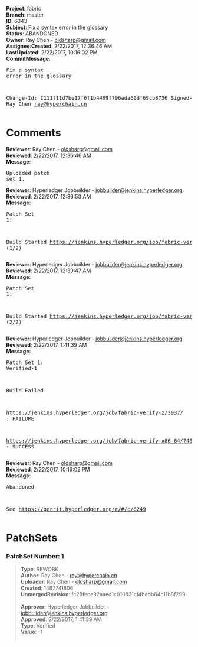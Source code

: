 <strong>Project</strong>: fabric</br><strong>Branch</strong>: master<br><strong>ID</strong>: 6343<br><strong>Subject</strong>: Fix a syntax error in the glossary<br><strong>Status</strong>: ABANDONED<br><strong>Owner</strong>: Ray Chen - oldsharp@gmail.com<br><strong>Assignee</strong>:<strong>Created</strong>: 2/22/2017, 12:36:46 AM<br><strong>LastUpdated</strong>: 2/22/2017, 10:16:02 PM<br><strong>CommitMessage</strong>:<br><pre>Fix a syntax error in the glossary

Change-Id: I111f11d7be17f6f1b4469f796ada60df69cb8736
Signed-off-by: Ray Chen <ray@hyperchain.cn>
</pre><h1>Comments</h1><strong>Reviewer</strong>: Ray Chen - oldsharp@gmail.com<br><strong>Reviewed</strong>: 2/22/2017, 12:36:46 AM<br><strong>Message</strong>: <pre>Uploaded patch set 1.</pre><strong>Reviewer</strong>: Hyperledger Jobbuilder - jobbuilder@jenkins.hyperledger.org<br><strong>Reviewed</strong>: 2/22/2017, 12:36:53 AM<br><strong>Message</strong>: <pre>Patch Set 1:

Build Started https://jenkins.hyperledger.org/job/fabric-verify-z/3037/ (1/2)</pre><strong>Reviewer</strong>: Hyperledger Jobbuilder - jobbuilder@jenkins.hyperledger.org<br><strong>Reviewed</strong>: 2/22/2017, 12:39:47 AM<br><strong>Message</strong>: <pre>Patch Set 1:

Build Started https://jenkins.hyperledger.org/job/fabric-verify-x86_64/7401/ (2/2)</pre><strong>Reviewer</strong>: Hyperledger Jobbuilder - jobbuilder@jenkins.hyperledger.org<br><strong>Reviewed</strong>: 2/22/2017, 1:41:39 AM<br><strong>Message</strong>: <pre>Patch Set 1: Verified-1

Build Failed 

https://jenkins.hyperledger.org/job/fabric-verify-z/3037/ : FAILURE

https://jenkins.hyperledger.org/job/fabric-verify-x86_64/7401/ : SUCCESS</pre><strong>Reviewer</strong>: Ray Chen - oldsharp@gmail.com<br><strong>Reviewed</strong>: 2/22/2017, 10:16:02 PM<br><strong>Message</strong>: <pre>Abandoned

See https://gerrit.hyperledger.org/r/#/c/6249</pre><h1>PatchSets</h1><h3>PatchSet Number: 1</h3><blockquote><strong>Type</strong>: REWORK<br><strong>Author</strong>: Ray Chen - ray@hyperchain.cn<br><strong>Uploader</strong>: Ray Chen - oldsharp@gmail.com<br><strong>Created</strong>: 1487741806<br><strong>UnmergedRevision</strong>: fc28fece92aaed1c010831cf4badb64c11b8f299<br><br><strong>Approver</strong>: Hyperledger Jobbuilder - jobbuilder@jenkins.hyperledger.org<br><strong>Approved</strong>: 2/22/2017, 1:41:39 AM<br><strong>Type</strong>: Verified<br><strong>Value</strong>: -1<br><br></blockquote>